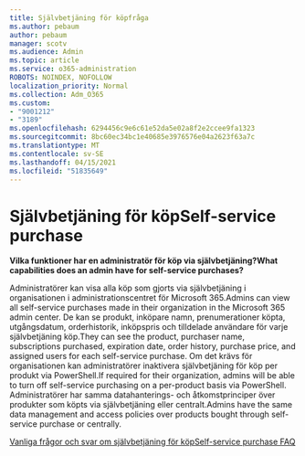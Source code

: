 ```yaml
---
title: Självbetjäning för köpfråga
ms.author: pebaum
author: pebaum
manager: scotv
ms.audience: Admin
ms.topic: article
ms.service: o365-administration
ROBOTS: NOINDEX, NOFOLLOW
localization_priority: Normal
ms.collection: Adm_O365
ms.custom:
- "9001212"
- "3189"
ms.openlocfilehash: 6294456c9e6c61e52da5e02a8f2e2ccee9fa1323
ms.sourcegitcommit: 8bc60ec34bc1e40685e3976576e04a2623f63a7c
ms.translationtype: MT
ms.contentlocale: sv-SE
ms.lasthandoff: 04/15/2021
ms.locfileid: "51835649"
---
```

# <a name="self-service-purchase"></a><span data-ttu-id="68984-102">Självbetjäning för köp</span><span class="sxs-lookup"><span data-stu-id="68984-102">Self-service purchase</span></span>

<span data-ttu-id="68984-103">**Vilka funktioner har en administratör för köp via självbetjäning?**</span><span class="sxs-lookup"><span data-stu-id="68984-103">**What capabilities does an admin have for self-service purchases?**</span></span>

<span data-ttu-id="68984-104">Administratörer kan visa alla köp som gjorts via självbetjäning i organisationen i administrationscentret för Microsoft 365.</span><span class="sxs-lookup"><span data-stu-id="68984-104">Admins can view all self-service purchases made in their organization in the Microsoft 365 admin center.</span></span> <span data-ttu-id="68984-105">De kan se produkt, inköpare namn, prenumerationer köpta, utgångsdatum, orderhistorik, inköpspris och tilldelade användare för varje självbetjäning köp.</span><span class="sxs-lookup"><span data-stu-id="68984-105">They can see the product, purchaser name, subscriptions purchased, expiration date, order history, purchase price, and assigned users for each self-service purchase.</span></span>  <span data-ttu-id="68984-106">Om det krävs för organisationen kan administratörer inaktivera självbetjäning för köp per produkt via PowerShell.</span><span class="sxs-lookup"><span data-stu-id="68984-106">If required for their organization, admins will be able to turn off self-service purchasing on a per-product basis via PowerShell.</span></span>  <span data-ttu-id="68984-107">Administratörer har samma datahanterings- och åtkomstprinciper över produkter som köpts via självbetjäning eller centralt.</span><span class="sxs-lookup"><span data-stu-id="68984-107">Admins have the same data management and access policies over products bought through self-service purchase or centrally.</span></span>

[<span data-ttu-id="68984-108">Vanliga frågor och svar om självbetjäning för köp</span><span class="sxs-lookup"><span data-stu-id="68984-108">Self-service purchase FAQ</span></span>](https://aka.ms/self-service-purchase-faq)

